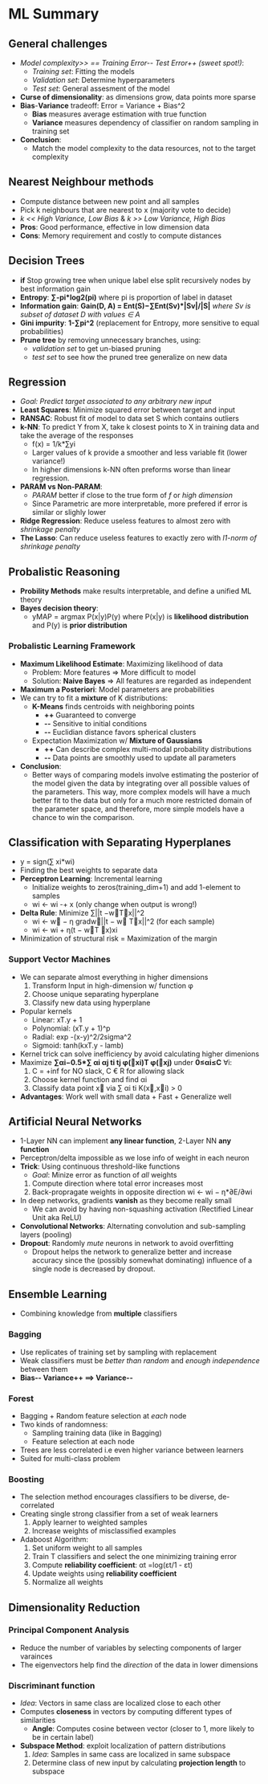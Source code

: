 # ML Summary

## General challenges
* *Model complexity>> == Training Error-- Test Error++ (sweet spot!)*:
    * *Training set*: Fitting the models
    * *Validation set*: Determine hyperparameters
    * *Test set*: General assesment of the model
* **Curse of dimensionality**: as dimensions grow, data points more sparse
* **Bias**-**Variance** tradeoff: Error = Variance + Bias^2
    * **Bias** measures average estimation with true function
    * **Variance** measures dependency of classifier on random sampling in training set
* **Conclusion**:
    * Match the model complexity to the data resources, not to the target complexity
 
## Nearest Neighbour methods
* Compute distance between new point and all samples
* Pick k neighbours that are nearest to x (majority vote to decide)
* *k << High Variance, Low Bias* & *k >> Low Variance, High Bias*
* **Pros**: Good performance, effective in low dimension data
* **Cons**: Memory requirement and costly to compute distances

## Decision Trees
* **if** Stop growing tree when unique label else split recursively nodes by best information gain
* **Entropy**: **∑-pi\*log2(pi)** where pi is proportion of label in dataset
* **Information gain**: **Gain(D, A) = Ent(S)−∑Ent(Sv)\*|Sv|/|S|**
    *where Sv is subset of dataset D with values ∈ A*
* **Gini impurity**: **1-∑pi^2** (replacement for Entropy, more sensitive to equal probabilities)
* **Prune tree** by removing unnecessary branches, using:
    * *validation set* to get un-biased pruning
    * *test set* to see how the pruned tree generalize on new data

## Regression
* *Goal: Predict target associated to any arbitrary new input*
* **Least Squares**: Minimize squared error between target and input
* **RANSAC**: Robust fit of model to data set S which contains outliers
* **k-NN**: To predict Y from X, take k closest points to X in training data and take the average of the responses
    * f(x) = 1/k\*∑yi
    * Larger values of k provide a smoother and less  variable fit (lower variance!)
    * In higher dimensions k-NN often preforms worse than linear regression.
* **PARAM vs Non-PARAM**:
    * *PARAM* better if close to the true form of *f* or *high dimension*
    * Since Parametric are more interpretable, more prefered if error is similar or slighly lower
* **Ridge Regression**: Reduce useless features to almost zero with *shrinkage penalty*
* **The Lasso**: Can reduce useless features to exactly zero with *l1-norm of shrinkage penalty*
    
## Probalistic Reasoning
* **Probility Methods** make results interpretable, and define a unified ML theory
* **Bayes decision theory**:
   * yMAP = argmax P(x|y)P(y) where P(x|y) is **likelihood distribution** and P(y) is **prior distribution**

### Probalistic Learning Framework
* **Maximum Likelihood Estimate**: Maximizing likelihood of data
   * Problem: More features => More difficult to model
   * Solution: **Naive Bayes** => All features are regarded as independent
* **Maximum a Posteriori**: Model parameters are probabilities
* We can try to fit a **mixture** of K distributions:
    * **K-Means** finds centroids with neighboring points
        * **++** Guaranteed to converge
        * **--** Sensitive to initial conditions
        * **--** Euclidian distance favors spherical clusters
   * Expectation Maximization w/ **Mixture of Gaussians**
        * **++** Can describe complex multi-modal probability distributions
        * **--** Data points are smoothly used to update all parameters
* **Conclusion**:
    * Better ways of comparing models involve estimating the posterior of the model given the data by integrating over all possible values of the parameters. This way, more complex models will have a much better fit to the data but only for a much more restricted domain of the parameter space, and therefore, more simple models have a chance to win the comparison.
   
## Classification with Separating Hyperplanes
* y = sign(∑ xi\*wi)
* Finding the best weights to separate data
* **Perceptron Learning**: Incremental learning
    * Initialize weights to zeros(training_dim+1) and add 1-element to samples
    * wi ← wi -+ x (only change when output is wrong!)
* **Delta Rule**: Minimize ∑||t −w⃗T⃗x||^2
    * wi ← w⃗ − η gradw⃗||t − w⃗ T⃗x||^2 (for each sample)
    * wi ← wi + η(t − w⃗T ⃗x)xi
* Minimization of structural risk = Maximization of the margin

### Support Vector Machines
* We can separate almost everything in higher dimensions
    1. Transform Input in high-dimension w/ function φ
    2. Choose unique separating hyperplane
    3. Classify new data using hyperplane
* Popular kernels
    * Linear: xT.y + 1
    * Polynomial: (xT.y + 1)^p
    * Radial: exp -(x-y)^2/2sigma^2
    * Sigmoid: tanh(kxT.y - lamb)
* Kernel trick can solve inefficiency by avoid calculating higher dimenions
* Maximize **∑αi−0.5\*∑ αi αj ti tj φ(⃗xi)T φ(⃗xj)** under **0≤αi≤C** ∀i:
    1. C = +inf for NO slack, C € R for allowing slack
    2. Choose kernel function and find αi
    4. Classify data point x⃗ via ∑ αi ti K(x⃗,x⃗i) > 0
* **Advantages**: Work well with small data + Fast + Generalize well

## Artificial Neural Networks
* 1-Layer NN can implement **any linear function**, 2-Layer NN **any function**
* Perceptron/delta impossible as we lose info of weight in each neuron
* **Trick**: Using continuous threshold-like functions
   * *Goal*: Minize error as function of *all* weights
    1. Compute direction where total error increases most
    2. Back-propragate weights in opposite direction wi ← wi − η\*∂E/∂wi
* In deep networks, gradients **vanish** as they become really small
    * We can avoid by having non-squashing activation (Rectified Linear Unit aka ReLU)
* **Convolutional Networks**: Alternating convolution and sub-sampling layers (pooling)
* **Dropout**: Randomly *mute* neurons in network to avoid overfitting
    * Dropout helps the network to generalize better and increase accuracy since the (possibly somewhat dominating) influence of a single node is decreased by dropout.
   
## Ensemble Learning
* Combining knowledge from **multiple** classifiers

### Bagging
* Use replicates of training set by sampling with replacement
* Weak classifiers must be *better than random* and *enough independence* between them
* **Bias-- Variance++ ==> Variance--**

### Forest
* Bagging + Random feature selection at *each* node
* Two kinds of randomness:
   * Sampling training data (like in Bagging)
   * Feature selection at each node
* Trees are less correlated i.e even higher variance between learners
* Suited for multi-class problem

### Boosting
* The selection method encourages classifiers to be diverse, de-correlated
* Creating single strong classifier from a set of weak learners
    1. Apply learner to weighted samples
    2. Increase weights of misclassified examples
* Adaboost Algorithm:
    1. Set uniform weight to all samples
    2. Train T classifiers and select the one minimizing training error
    3. Compute **reliability coefficient**: αt =log(εt/1 - εt)
    4. Update weights using **reliability coefficient**
    5. Normalize all weights

## Dimensionality Reduction

### Principal Component Analysis
* Reduce the number of variables by selecting components of larger varainces
* The eigenvectors help find the *direction* of the data in lower dimensions

### Discriminant function
* *Idea*: Vectors in same class are localized close to each other
* Computes **closeness** in vectors by computing different types of similarities
    * **Angle**: Computes cosine between vector (closer to 1, more likely to be in certain label)
* **Subspace Method**: exploit localization of pattern distributions
    1. *Idea*: Samples in same cass are localized in same subspace
    2. Determine class of new input by calculating **projection length** to subspace

